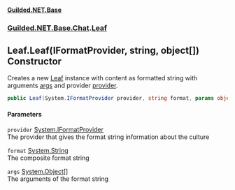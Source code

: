 
#### [Guilded.NET.Base](index 'index')
### [Guilded.NET.Base.Chat](index#Guilded_NET_Base_Chat 'Guilded.NET.Base.Chat').[Leaf](Leaf 'Guilded.NET.Base.Chat.Leaf')
## Leaf.Leaf(IFormatProvider, string, object[]) Constructor
Creates a new [Leaf](Leaf 'Guilded.NET.Base.Chat.Leaf') instance with content as formatted string with arguments [args](Leaf_Leaf(IFormatProvider_string_object__)#Guilded_NET_Base_Chat_Leaf_Leaf(System_IFormatProvider_string_object__)_args 'Guilded.NET.Base.Chat.Leaf.Leaf(System.IFormatProvider, string, object[]).args') and provider [provider](Leaf_Leaf(IFormatProvider_string_object__)#Guilded_NET_Base_Chat_Leaf_Leaf(System_IFormatProvider_string_object__)_provider 'Guilded.NET.Base.Chat.Leaf.Leaf(System.IFormatProvider, string, object[]).provider').  
```csharp
public Leaf(System.IFormatProvider provider, string format, params object[] args);
```

#### Parameters
<a name='Guilded_NET_Base_Chat_Leaf_Leaf(System_IFormatProvider_string_object__)_provider'></a>
`provider` [System.IFormatProvider](https://docs.microsoft.com/en-us/dotnet/api/System.IFormatProvider 'System.IFormatProvider')  
The provider that gives the format string information about the culture
  
<a name='Guilded_NET_Base_Chat_Leaf_Leaf(System_IFormatProvider_string_object__)_format'></a>
`format` [System.String](https://docs.microsoft.com/en-us/dotnet/api/System.String 'System.String')  
The composite format string
  
<a name='Guilded_NET_Base_Chat_Leaf_Leaf(System_IFormatProvider_string_object__)_args'></a>
`args` [System.Object](https://docs.microsoft.com/en-us/dotnet/api/System.Object 'System.Object')[[]](https://docs.microsoft.com/en-us/dotnet/api/System.Array 'System.Array')  
The arguments of the format string
  
